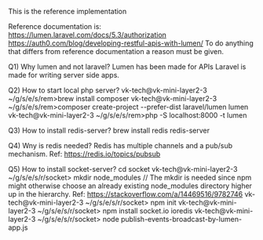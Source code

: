 This is the reference implementation

Reference documentation is:
https://lumen.laravel.com/docs/5.3/authorization
https://auth0.com/blog/developing-restful-apis-with-lumen/
To do anything that differs from reference documentation a reason must be given.

Q1) Why lumen and not laravel?
Lumen has been made for APIs
Laravel is made for writing server side apps.

Q2) How to start local php server?
vk-tech@vk-mini-layer2-3 ~/g/s/e/s/rem>brew install composer
vk-tech@vk-mini-layer2-3 ~/g/s/e/s/rem>composer create-project --prefer-dist laravel/lumen lumen
vk-tech@vk-mini-layer2-3 ~/g/s/e/s/rem>php -S localhost:8000 -t lumen

Q3) How to install redis-server?
brew install redis
redis-server

Q4) Wny is redis needed?
Redis has multiple channels and a pub/sub mechanism. Ref: https://redis.io/topics/pubsub

Q5) How to install socket-server?
cd socket
vk-tech@vk-mini-layer2-3 ~/g/s/e/s/r/socket> mkdir node_modules // The mkdir is needed since npm might otherwise choose an already existing node_modules directory higher up in the hierarchy. Ref: https://stackoverflow.com/a/14469516/9782746
vk-tech@vk-mini-layer2-3 ~/g/s/e/s/r/socket> npm init
vk-tech@vk-mini-layer2-3 ~/g/s/e/s/r/socket> npm install socket.io ioredis
vk-tech@vk-mini-layer2-3 ~/g/s/e/s/r/socket> node publish-events-broadcast-by-lumen-app.js
